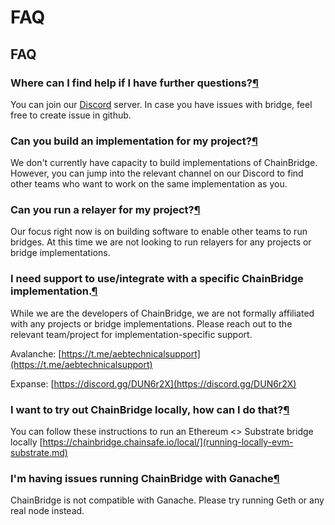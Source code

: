 # FAQ

## FAQ

### Where can I find help if I have further questions?[¶](faq.md#where-can-i-find-help-if-i-have-further-questions) <a id="where-can-i-find-help-if-i-have-further-questions"></a>

You can join our [Discord](https://discord.gg/n2U6x9c) server. In case you have issues with bridge, feel free to create issue in github.

### Can you build an implementation for my project?[¶](faq.md#can-you-build-an-implementation-for-my-project) <a id="can-you-build-an-implementation-for-my-project"></a>

We don't currently have capacity to build implementations of ChainBridge. However, you can jump into the relevant channel on our Discord to find other teams who want to work on the same implementation as you.

### Can you run a relayer for my project?[¶](faq.md#can-you-run-a-relayer-for-my-project) <a id="can-you-run-a-relayer-for-my-project"></a>

Our focus right now is on building software to enable other teams to run bridges. At this time we are not looking to run relayers for any projects or bridge implementations.

### I need support to use/integrate with a specific ChainBridge implementation.[¶](faq.md#i-need-support-to-useintegrate-with-a-specific-chainbridge-implementation) <a id="i-need-support-to-useintegrate-with-a-specific-chainbridge-implementation"></a>

While we are the developers of ChainBridge, we are not formally affiliated with any projects or bridge implementations. Please reach out to the relevant team/project for implementation-specific support.

Avalanche: [https://t.me/aebtechnicalsupport](https://t.me/aebtechnicalsupport)

Expanse: [https://discord.gg/DUN6r2X](https://discord.gg/DUN6r2X)

### I want to try out ChainBridge locally, how can I do that?[¶](faq.md#i-want-to-try-out-chainbridge-locally-how-can-i-do-that) <a id="i-want-to-try-out-chainbridge-locally-how-can-i-do-that"></a>

You can follow these instructions to run an Ethereum &lt;&gt; Substrate bridge locally [https://chainbridge.chainsafe.io/local/](running-locally-evm-substrate.md)

### I'm having issues running ChainBridge with Ganache[¶](faq.md#im-having-issues-running-chainbridge-with-ganache) <a id="im-having-issues-running-chainbridge-with-ganache"></a>

ChainBridge is not compatible with Ganache. Please try running Geth or any real node instead.

